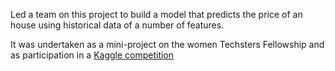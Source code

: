 Led a team on this project to build a model that predicts the price of an house using historical data of a number of features. 

It was undertaken as a mini-project on the women Techsters Fellowship and as participation in a [Kaggle competition](https://www.kaggle.com/competitions/house-prices-advanced-regression-techniques/overview) 

